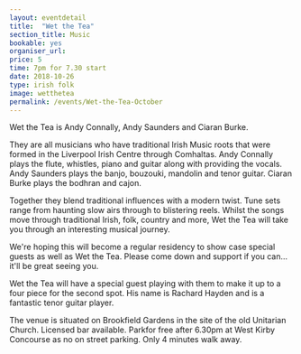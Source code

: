 ```yaml
---
layout: eventdetail
title:  "Wet the Tea"
section_title: Music
bookable: yes
organiser_url:
price: 5
time: 7pm for 7.30 start
date: 2018-10-26
type: irish folk
image: wetthetea
permalink: /events/Wet-the-Tea-October
---
```


Wet the Tea is Andy Connally, Andy Saunders and Ciaran Burke.

They are all musicians who have traditional Irish Music roots that were formed in the Liverpool Irish Centre through Comhaltas. Andy Connally plays the flute, whistles, piano and guitar along with providing the vocals. Andy Saunders plays the banjo, bouzouki, mandolin and tenor guitar. Ciaran Burke plays the bodhran and cajon.

Together they blend traditional influences with a modern twist. Tune sets range from haunting slow airs through to blistering reels. Whilst the songs move through traditional Irish, folk, country and more,  Wet the Tea will take you through an interesting musical journey.

We're hoping this will become a regular residency to show case special guests as well as Wet the Tea. Please come down and support if you can... it'll be great seeing you.

Wet the Tea will have a special guest playing with them to make it up to a four piece for the second spot. His name is Rachard Hayden and is a fantastic tenor guitar player.

The venue is situated on Brookfield Gardens in the site of the old Unitarian Church. Licensed bar available. Parkfor free after 6.30pm at West Kirby Concourse as no on street parking. Only 4 minutes walk away.
